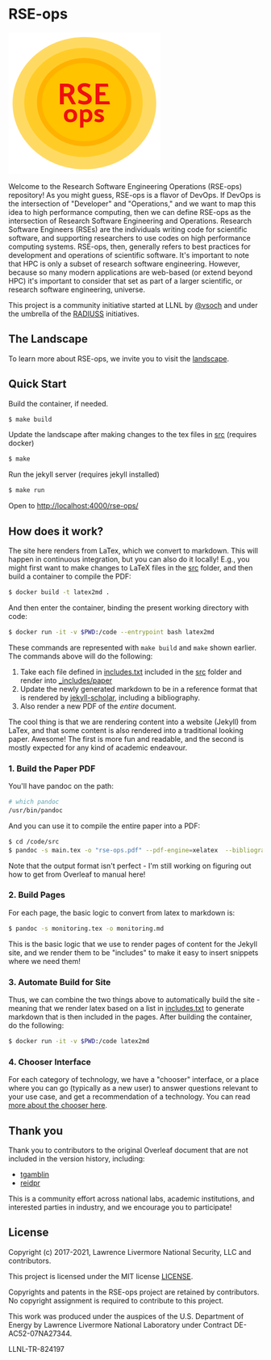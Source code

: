 # RSE-ops

![assets/img/rse-sun.png](assets/img/rse-sun.png)

Welcome to the Research Software Engineering Operations (RSE-ops) repository! As you
might guess, RSE-ops is a flavor of DevOps.  If DevOps is the intersection of 
"Developer" and "Operations," and we want to map this idea to high performance computing,
then we can define RSE-ops as the intersection of Research Software Engineering and Operations. 
Research Software Engineers (RSEs) are the individuals writing code for scientific software, 
and supporting researchers to use codes on high performance computing systems.
RSE-ops, then, generally refers to best practices for development and operations of scientific software. 
It's important to note that HPC is only a subset of research software engineering. However,
because so many modern applications are web-based (or extend beyond HPC) it's important to 
consider that set as part of a larger scientific, or research software engineering, universe.

This project is a community initiative started at LLNL by [@vsoch](https://github.com/vsoch) and under the umbrella of
the [RADIUSS](https://software.llnl.gov/radiuss/policies/) initiatives.

## The Landscape

To learn more about RSE-ops, we invite you to visit the [landscape](https://rse-radiuss.github.io/rse-ops).

## Quick Start

Build the container, if needed.

```bash
$ make build
```

Update the landscape after making changes to the tex files in [src](src) (requires docker)

```bash
$ make
```

Run the jekyll server (requires jekyll installed)

```bash
$ make run
```

Open to [http://localhost:4000/rse-ops/](http://localhost:4000/rse-ops/)

## How does it work?

The site here renders from LaTex, which we convert to markdown. This will happen
in continuous integration, but you can also do it locally! E.g., you might first want
to make changes to LaTeX files in the [src](src) folder, and then build a container
to compile the PDF:

```bash
$ docker build -t latex2md .
```

And then enter the container, binding the present working directory with code:

```bash
$ docker run -it -v $PWD:/code --entrypoint bash latex2md
```

These commands are represented with `make build` and `make` shown earlier. The
commands above will do the following:

1. Take each file defined in [includes.txt](includes.txt) included in the [src](src) folder and render into [_includes/paper](_includes/paper)
2. Update the newly generated markdown to be in a reference format that is rendered by [jekyll-scholar](https://github.com/inukshuk/jekyll-scholar/), including a bibliography.
3. Also render a new PDF of the _entire_ document.

The cool thing is that we are rendering content into a website (Jekyll) from LaTex, and
that some content is also rendered into a traditional looking paper. Awesome! The first
is more fun and readable, and the second is mostly expected for any kind of academic
endeavour.

### 1. Build the Paper PDF

You'll have pandoc on the path:

```bash
# which pandoc
/usr/bin/pandoc
```

And you can use it to compile the entire paper into a PDF:

```bash
$ cd /code/src
$ pandoc -s main.tex -o "rse-ops.pdf" --pdf-engine=xelatex  --bibliography rseops.bib --citeproc
```

Note that the output format isn't perfect - I'm still working on figuring out how
to get from Overleaf to manual here!

### 2. Build Pages

For each page, the basic logic to convert from latex to markdown is:

```bash
$ pandoc -s monitoring.tex -o monitoring.md
```

This is the basic logic that we use to render pages of content for the Jekyll site,
and we render them to be "includes" to make it easy to insert snippets where we need them!

### 3. Automate Build for Site

Thus, we can combine the two things above to automatically build the site - meaning
that we render latex based on a list in [includes.txt](includes.txt) to generate
markdown that is then included in the pages. After building the container, do
the following:

```bash
$ docker run -it -v $PWD:/code latex2md
```

### 4. Chooser Interface

For each category of technology, we have a "chooser" interface, or a place where
 you can go (typically as a new user) to answer questions relevant to your use case,
 and get a recommendation of a technology. You can read [more about the chooser here](docs/chooser.md).

## Thank you

Thank you to contributors to the original Overleaf document that are not included
in the version history, including:

 - [tgamblin](https://github.com/tgamblin)
 - [reidpr](https://github.com/reidpr)

This is a community effort across national labs, academic institutions, and interested
parties in industry, and we encourage you to participate! 

License
-------

Copyright (c) 2017-2021, Lawrence Livermore National Security, LLC
and contributors.

This project is licensed under the MIT license [LICENSE](./LICENSE).

Copyrights and patents in the RSE-ops project are retained by
contributors. No copyright assignment is required to contribute to this
project.

This work was produced under the auspices of the U.S. Department of
Energy by Lawrence Livermore National Laboratory under Contract
DE-AC52-07NA27344.

LLNL-TR-824197
